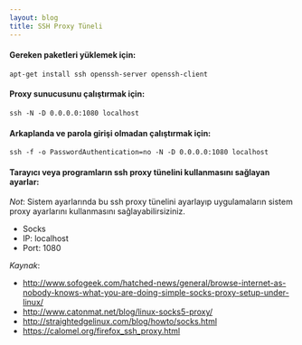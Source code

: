 ```yaml
---
layout: blog
title: SSH Proxy Tüneli
---
```

#### Gereken paketleri yüklemek için:
```
apt-get install ssh openssh-server openssh-client
```

#### Proxy sunucusunu çalıştırmak için:
```
ssh -N -D 0.0.0.0:1080 localhost
```

#### Arkaplanda ve parola girişi olmadan çalıştırmak için:
```
ssh -f -o PasswordAuthentication=no -N -D 0.0.0.0:1080 localhost
```

#### Tarayıcı veya programların ssh proxy tünelini kullanmasını sağlayan ayarlar:
_Not_: Sistem ayarlarında bu ssh proxy tünelini ayarlayıp uygulamaların sistem proxy ayarlarını kullanmasını sağlayabilirsiziniz.

 * Socks
 * IP: localhost
 * Port: 1080

_Kaynak_:

 * http://www.sofogeek.com/hatched-news/general/browse-internet-as-nobody-knows-what-you-are-doing-simple-socks-proxy-setup-under-linux/
 * http://www.catonmat.net/blog/linux-socks5-proxy/
 * http://straightedgelinux.com/blog/howto/socks.html
 * https://calomel.org/firefox_ssh_proxy.html